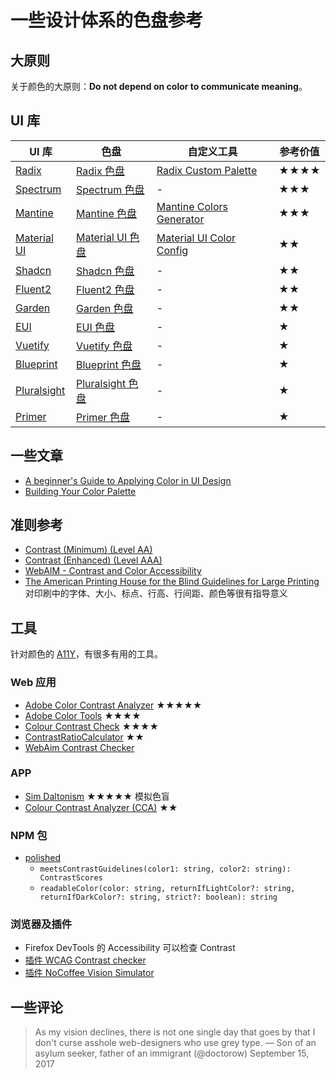 # 一些设计体系的色盘参考

## 大原则

关于颜色的大原则：**Do not depend on color to communicate meaning**。

## UI 库

| UI 库 | 色盘 | 自定义工具 | 参考价值 |
| --- | --- | --- | --- |
| [Radix](https://www.radix-ui.com) | [Radix 色盘](https://www.radix-ui.com/colors) | [Radix Custom Palette](https://www.radix-ui.com/colors/custom) | ★★★★ |
| [Spectrum](https://spectrum.adobe.com) | [Spectrum 色盘](https://spectrum.adobe.com/page/color-palette/) | - | ★★★ |
| [Mantine](https://mantine.dev) | [Mantine 色盘](https://mantine.dev/theming/colors) | [Mantine Colors Generator](https://mantine.dev/colors-generator) | ★★★ |
| [Material UI](https://mui.com) | [Material UI 色盘](https://mui.com/material-ui/customization/color) | [Material UI Color Config](https://m2.material.io/inline-tools/color) | ★★ |
| [Shadcn](https://ui.shadcn.com) | [Shadcn 色盘](https://ui.shadcn.com/colors) | - | ★★ |
| [Fluent2](https://fluent2.microsoft.design) | [Fluent2 色盘](https://fluent2.microsoft.design/color) | - | ★★ |
| [Garden](https://garden.zendesk.com) | [Garden 色盘](https://garden.zendesk.com/design/color) | - | ★★ |
| [EUI](https://eui.elastic.co) | [EUI 色盘](https://eui.elastic.co/#/theming/colors/values) | - | ★ |
| [Vuetify](https://vuetifyjs.com) | [Vuetify 色盘](https://vuetifyjs.com/en/styles/colors/#material-colors) | - | ★ |
| [Blueprint](https://blueprintjs.com) | [Blueprint 色盘](https://blueprintjs.com/docs/#core/colors) | - | ★ |
| [Pluralsight](https://design-system.pluralsight.com) | [Pluralsight 色盘](https://design-system.pluralsight.com/core/color) | - | ★ |
| [Primer](https://primer.style) | [Primer 色盘](https://primer.style/foundations/color/base-scales) | - | ★ |

## 一些文章

* [A beginner's Guide to Applying Color in UI Design](https://dev.to/georgedoescode/a-beginner-s-guide-to-applying-color-in-ui-design-3904)
* [Building Your Color Palette](https://www.refactoringui.com/previews/building-your-color-palette)

## 准则参考

* [Contrast (Minimum) (Level AA)](https://www.w3.org/WAI/WCAG22/Understanding/contrast-minimum.html)
* [Contrast (Enhanced) (Level AAA)](https://www.w3.org/WAI/WCAG21/Understanding/contrast-enhanced.html)
* [WebAIM - Contrast and Color Accessibility](https://webaim.org/articles/contrast)
* [The American Printing House for the Blind Guidelines for Large Printing](https://www.aph.org/app/uploads/2022/04/Research-Based-Large-Print-Guidelines.pdf) 对印刷中的字体、大小、标点、行高、行间距、颜色等很有指导意义

## 工具

针对颜色的 [A11Y](https://developer.mozilla.org/en-US/docs/Web/Accessibility)，有很多有用的工具。

### Web 应用

* [Adobe Color Contrast Analyzer](https://color.adobe.com/zh/create/color-contrast-analyzer) ★★★★★
* [Adobe Color Tools](https://color.adobe.com) ★★★★
* [Colour Contrast Check](https://snook.ca/technical/colour_contrast/colour.html) ★★★★
* [ContrastRatioCalculator](https://www.msfw.com/Services/ContrastRatioCalculator) ★★
* [WebAim Contrast Checker](https://webaim.org/resources/contrastchecker/)

### APP

* [Sim Daltonism](https://michelf.ca/projects/sim-daltonism/) ★★★★★ 模拟色盲
* [Colour Contrast Analyzer (CCA)](https://www.tpgi.com/color-contrast-checker/) ★★

### NPM 包

* [polished](https://polished.js.org)
  - `meetsContrastGuidelines(color1: string, color2: string): ContrastScores`
  - `readableColor(color: string, returnIfLightColor?: string, returnIfDarkColor?: string, strict?: boolean): string`

### 浏览器及插件

* Firefox DevTools 的 Accessibility 可以检查 Contrast
* [插件 WCAG Contrast checker](https://addons.mozilla.org/en-US/firefox/addon/wcag-contrast-checker/)
* [插件 NoCoffee Vision Simulator](https://addons.mozilla.org/en-US/firefox/addon/nocoffee)

## 一些评论

> As my vision declines, there is not one single day that goes by that I don't curse asshole web-designers who use grey type.
> — Son of an asylum seeker, father of an immigrant (@doctorow) September 15, 2017